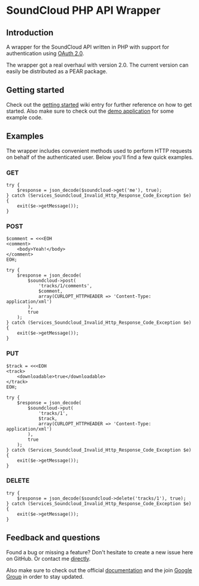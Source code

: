 # SoundCloud PHP API Wrapper

## Introduction

A wrapper for the SoundCloud API written in PHP with support for authentication using [OAuth 2.0](http://oauth.net/2/).

The wrapper got a real overhaul with version 2.0. The current version can easily be distributed as a PEAR package.

## Getting started

Check out the [getting started](https://github.com/mptre/php-soundcloud/wiki/OAuth-2) wiki entry for further reference on how to get started. Also make sure to check out the [demo application](https://github.com/mptre/ci-soundcloud) for some example code.


## Examples

The wrapper includes convenient methods used to perform HTTP requests on behalf of the authenticated user. Below you'll find a few quick examples.

### GET

<pre><code>try {
    $response = json_decode($soundcloud->get('me'), true);
} catch (Services_Soundcloud_Invalid_Http_Response_Code_Exception $e) {
    exit($e->getMessage());
}</code></pre>

### POST

<pre><code>$comment = &lt;&lt;&lt;EOH
&lt;comment&gt;
    &lt;body&gt;Yeah!&lt;/body&gt;
&lt;/comment&gt;
EOH;

try {
    $response = json_decode(
        $soundcloud->post(
            'tracks/1/comments',
            $comment,
            array(CURLOPT_HTTPHEADER => 'Content-Type: application/xml')
        ),
        true
    );
} catch (Services_Soundcloud_Invalid_Http_Response_Code_Exception $e) {
    exit($e->getMessage());
}</code></pre>

### PUT

<pre><code>$track = &lt;&lt;&lt;EOH
&lt;track&gt;
    &lt;downloadable&gt;true&lt;/downloadable&gt;
&lt;/track&gt;
EOH;

try {
    $response = json_decode(
        $soundcloud->put(
            'tracks/1',
            $track,
            array(CURLOPT_HTTPHEADER => 'Content-Type: application/xml')
        ),
        true
    );
} catch (Services_Soundcloud_Invalid_Http_Response_Code_Exception $e) {
    exit($e->getMessage());
}</code></pre>

### DELETE

<pre><code>try {
    $response = json_decode($soundcloud->delete('tracks/1'), true);
} catch (Services_Soundcloud_Invalid_Http_Response_Code_Exception $e) {
    exit($e->getMessage());
}</code></pre>

## Feedback and questions

Found a bug or missing a feature? Don't hesitate to create a new issue here on GitHub. Or contact me [directly](https://github.com/mptre).

Also make sure to check out the official [documentation](https://github.com/soundcloud/api/wiki/) and the join [Google Group](https://groups.google.com/group/soundcloudapi?pli=1) in order to stay updated.
